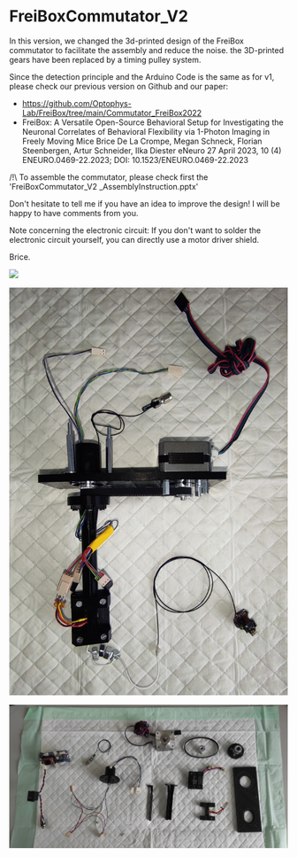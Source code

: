 # FreiBoxCommutator_V2

In this version, we changed the 3d-printed design of the FreiBox commutator to facilitate the assembly and reduce the noise. the 3D-printed gears have been replaced by a timing pulley system.

Since the detection principle and the Arduino Code is the same as for v1, please check our previous version on Github and our paper:
- https://github.com/Optophys-Lab/FreiBox/tree/main/Commutator_FreiBox2022
- FreiBox: A Versatile Open-Source Behavioral Setup for Investigating the Neuronal Correlates of Behavioral Flexibility via 1-Photon Imaging in Freely Moving Mice
Brice De La Crompe, Megan Schneck, Florian Steenbergen, Artur Schneider, Ilka Diester
eNeuro 27 April 2023, 10 (4) ENEURO.0469-22.2023; DOI: 10.1523/ENEURO.0469-22.2023

/!\ To assemble the commutator, please check first the 'FreiBoxCommutator_V2 _AssemblyInstruction.pptx'

Don't hesitate to tell me if you have an idea to improve the design! I will be happy to have comments from you.

Note concerning the electronic circuit:
If you don't want to solder the electronic circuit yourself, you can directly use a motor driver shield.

Brice.







![](FreiBoxActiveCommutator_V2_Assembly.gif)


![](FreiBox_Commutator_V2.jpg)


![](PartOverview.jpg)

